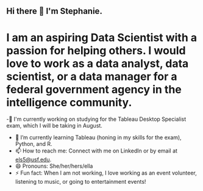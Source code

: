 ## Hi there 👋 I'm Stephanie.

# I am an aspiring Data Scientist with a passion for helping others. I would love to work as a data analyst, data scientist, or a data manager for a federal government agency in the intelligence community.

-🔭 I'm currently working on studying for the Tableau Desktop Specialist exam, which I will be taking in August.
- 🌱 I’m currently learning Tableau (honing in my skills for the exam), Python, and R.
- 📫 How to reach me: Connect with me on LinkedIn or by email at [els5@usf.edu](mailto:els5@usf.edu).
- 😄 Pronouns: She/her/hers/ella
- ⚡ Fun fact: When I am not working, I love working as an event volunteer, listening to music, or going to entertainment events!


